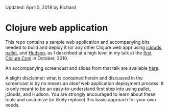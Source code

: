 
Updated: April 5, 2018 by Richard

# Clojure web application

This repo contains a sample web application and accompanying bits needed to build and deploy it (or any other Clojure web app) using
[jclouds](http://code.google.com/p/jclouds/), [pallet](http://github.com/hugoduncan/pallet), and [Hudson](http://hudson-ci.org/),
as I described at a high level in my talk at the [first Clojure Conj](http://first.clojure-conj.org/speakers#emerick)
in October, 2010.

An accompanying screencast and slides from that talk are available
[here](http://cemerick.com/2010/11/02/continuous-deployment-of-clojure-web-applications). 

A slight disclaimer: what is contained herein and discussed in the screencast is by no means an *ideal* web application
deployment process.  It is only meant to be an easy-to-understand first step into using pallet, jclouds, and Hudson.
You are strongly encouraged to learn about these tools and customize (or likely replace) this basic approach
for your own needs. 

